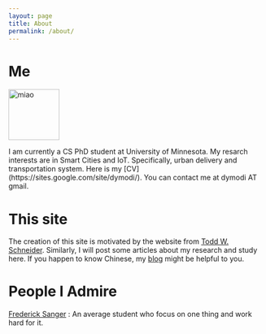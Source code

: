```yaml
---
layout: page
title: About
permalink: /about/
---
```


# Me

<p align="left">
<img src="../miao.png"  alt="miao" height="100" width="100">
</p>
I am currently a CS PhD student at University of Minnesota.
My resarch interests are in Smart Cities and IoT. Specifically, urban delivery and transportation system.
Here is my [CV](https://sites.google.com/site/dymodi/). You can contact me at dymodi AT gmail.

# This site
The creation of this site is motivated by the website from [Todd W. Schneider](http://toddwschneider.com/). Similarly, I will post some articles about my research and study here. If you happen to know Chinese, my [blog](http://blog.csdn.net/dymodi) might be helpful to you.



# People I Admire

[Frederick Sanger](https://en.wikipedia.org/wiki/Frederick_Sanger) : An average student who focus on one thing and work hard for it.